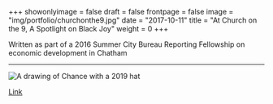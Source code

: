 +++
showonlyimage = false
draft = false
frontpage = false
image = "img/portfolio/churchonthe9.jpg"
date = "2017-10-11"
title = "At Church on the 9, A Spotlight on Black Joy"
weight = 0
+++

Written as part of a 2016 Summer City Bureau Reporting Fellowship on economic development in Chatham

<!--more-->

***

![A drawing of Chance with a 2019 hat](/img/portfolio/churchonthe9.jpg)

[Link](http://www.chicagomag.com/city-life/August-2016/Chatham-Church-on-the-9/)